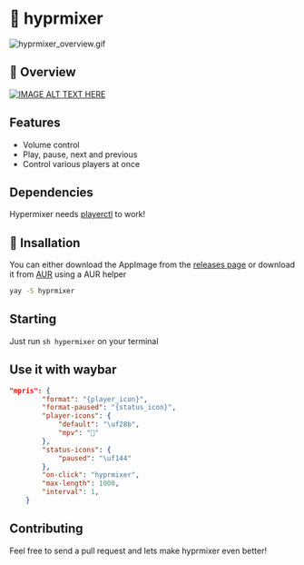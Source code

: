 # 🍚 hyprmixer

![hyprmixer_overview.gif](/hyprmixer_overview.gif)

## 👀 Overview
[![IMAGE ALT TEXT HERE](https://img.youtube.com/vi/kPWiIddwspo/0.jpg)](https://www.youtube.com/watch?v=kPWiIddwspo)

## Features

- Volume control
- Play, pause, next and previous
- Control various players at once

## Dependencies

Hypermixer needs [playerctl](https://github.com/altdesktop/playerctl) to work!

## 🛫 Insallation

You can either download the AppImage from the [releases page](https://github.com/Torelli/hyprmixer/releases) or download it from [AUR](aur.archlinux.org/packages/hyprmixer) using a AUR helper

```sh
yay -S hyprmixer
```
## Starting

Just run ```sh hypermixer``` on your terminal

## Use it with waybar

```json
"mpris": {
        "format": "{player_icon}",
        "format-paused": "{status_icon}",
        "player-icons": { 
            "default": "\uf28b",
            "mpv": "🎵"
        },
        "status-icons": {
            "paused": "\uf144"
        },
        "on-click": "hyprmixer",
        "max-length": 1000,
        "interval": 1,
    }

```

## Contributing

Feel free to send a pull request and lets make hyprmixer even better!
